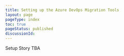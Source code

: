 ```yaml
---
title: Setting up the Azure DevOps Migration Tools
layout: page
pageType: index
toc: true
pageStatus: published
discussionId: 
---
```


Setup Story TBA